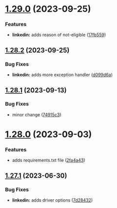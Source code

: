 # [1.29.0](https://github.com/ghorbani-mohammad/Social-Networks-Crawler/compare/v1.28.2...v1.29.0) (2023-09-25)


### Features

* **linkedin:** adds reason of not-eligible ([17fb559](https://github.com/ghorbani-mohammad/Social-Networks-Crawler/commit/17fb55901d50295720648f27704a8e86a922f19d))



## [1.28.2](https://github.com/ghorbani-mohammad/Social-Networks-Crawler/compare/v1.28.1...v1.28.2) (2023-09-25)


### Bug Fixes

* **linkedin:** adds more exception handler ([d099d6a](https://github.com/ghorbani-mohammad/Social-Networks-Crawler/commit/d099d6af6680a16344b41d4a1b43242a2ea24296))



## [1.28.1](https://github.com/ghorbani-mohammad/Social-Networks-Crawler/compare/v1.28.0...v1.28.1) (2023-09-13)


### Bug Fixes

* minor change ([74915c3](https://github.com/ghorbani-mohammad/Social-Networks-Crawler/commit/74915c3e7a96936f5143e7a1e2c3bbacf75f840d))



# [1.28.0](https://github.com/ghorbani-mohammad/Social-Networks-Crawler/compare/v1.27.1...v1.28.0) (2023-09-03)


### Features

* adds requirements.txt file ([2fa4a43](https://github.com/ghorbani-mohammad/Social-Networks-Crawler/commit/2fa4a43b64bdc38acac6374714a7c4567b42cd32))



## [1.27.1](https://github.com/ghorbani-mohammad/Social-Networks-Crawler/compare/v1.27.0...v1.27.1) (2023-06-30)


### Bug Fixes

* **linkedin:** adds driver options ([7d28432](https://github.com/ghorbani-mohammad/Social-Networks-Crawler/commit/7d28432bff2ec2d57d13a321afcfeb3d0b0d8c87))



